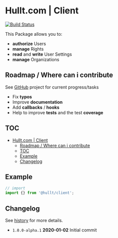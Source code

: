 # Hullt.com | Client

[![Build Status](https://travis-ci.org/hullt-com/node--client.svg?branch=master)](https://travis-ci.org/hullt-com/node--client)

This Package allows you to:

- **authorize** Users
- **manage** Rights
- **read** and **write** User Settings
- **manage** Organizations

## Roadmap / Where can i contribute

See [GitHub](https://github.com/hullt-com/node--client/projects/1) project for current progress/tasks

- Fix **typos**
- Improve **documentation**
- Add **callbacks** / **hooks**
- Help to improve **tests** and the test **coverage**

## TOC

- [Hullt.com | Client](#hulltcom--client)
  - [Roadmap / Where can i contribute](#roadmap--where-can-i-contribute)
  - [TOC](#toc)
  - [Example](#example)
  - [Changelog](#changelog)

## Example

```ts
// import
import {} from '@hullt/client';
```

## Changelog

See [history](HISTORY.md) for more details.

- `1.0.0-alpha.1` **2020-01-02** Initial commit
